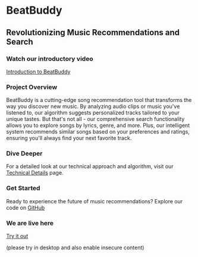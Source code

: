 # BeatBuddy

## Revolutionizing Music Recommendations and Search

### Watch our introductory video

[Introduction to BeatBuddy](https://www.youtube.com/watch?v=yedLzaK-9LQ)

### Project Overview

BeatBuddy is a cutting-edge song recommendation tool that transforms the way you discover new music. By analyzing audio clips or music you've listened to, our algorithm suggests personalized tracks tailored to your unique tastes. But that's not all - our comprehensive search functionality allows you to explore songs by lyrics, genre, and more. Plus, our intelligent system recommends similar songs based on your preferences and ratings, ensuring you'll always find your next favorite track.

### Dive Deeper

For a detailed look at our technical approach and algorithm, visit our [Technical Details](https://github.com/tamu-edu-students/csce-670-beatbuddy/tree/master/Technical-Details) page.

### Get Started

Ready to experience the future of music recommendations? Explore our code on [GitHub](https://github.com/tamu-edu-students/csce-670-beatbuddy)

### We are live here
[Try it out](https://beatbuddy-seven.vercel.app/)

(please try in desktop and also enable insecure content)

